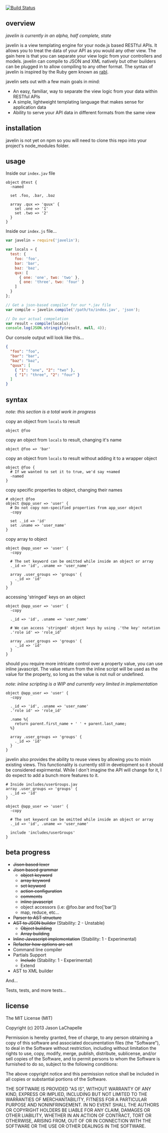 [![Build Status](https://travis-ci.org/jaylach/javelin.png?branch=master)](https://travis-ci.org/jaylach/javelin)

overview
--------
_javelin is currently in an alpha, half complete, state_

javelin is a view templating engine for your node.js based RESTful APIs. It allows you to 
treat the data of your API as you would any other view. The gain here is that you can 
separate your view logic from your controllers and models. javelin can compile to JSON and XML
natively but other builders can be plugged in to allow compiling to any other format. The syntax 
of javelin is inspired by the Ruby gem known as [rabl](https://github.com/nesquena/rabl).

javelin sets out with a few main goals in mind:

* An easy, familiar, way to separate the view logic from your data within RESTful APIs
* A simple, lightweight templating language that makes sense for application data
* Ability to serve your API data in different formats from the same view

installation
------------
javelin is not yet on npm so you will need to clone this repo into your project's node_modules folder.

usage
-----
Inside our `index.jav` file
```
object @test {
  -named

  set .foo, .bar, .baz

  array .qux => 'quux' {
    set .one => '1'
    set .two => '2'
  }
}
```

Inside our `index.js` file...
```javascript
var javelin = require('javelin');

var locals = {
  test: {
    foo: 'foo',
    bar: 'bar',
    baz: 'baz',
    qux: [
      { one: 'one', two: 'two' },
      { one: 'three', two: 'four' }
    ]
  }
};

// Get a json-based compiler for our *.jav file
var compile = javelin.compile('/path/to/index.jav', 'json');

// Do our actual compelation
var result = compile(locals);
console.log(JSON.stringify(result, null, 4));
```

Our console output will look like this...
```json
{
  "foo": "foo",
  "bar": "bar",
  "baz": "baz",
  "quux": [
    { "1": "one", "2": "two" },
    { "1": "three", "2": "four" }
  ]
}
```

syntax
------
_note: this section is a total work in progress_

copy an object from `locals` to result
```
object @foo
```

copy an object from `locals` to result, changing it's name
```
object @foo => 'bar'
```

copy an object from `locals` to result without adding it to a wrapper object
```
object @foo {
  # If we wanted to set it to true, we'd say +named
  -named
}
```

copy specific properties to object, changing their names
```
# object @foo 
object @app_user => 'user' {
  # Do not copy non-specified properties from app_user object
  -copy

  set ._id => 'id'
  set .uname => 'user_name'
}
```

copy array to object
```
object @app_user => 'user' {
  -copy

  # The set keyword can be omitted while inside an object or array
  ._id => 'id', .uname => 'user_name'

  array .user_groups => 'groups' {
    ._id => 'id'
  }
}
```

accessing 'stringed' keys on an object
```
object @app_user => 'user' {
  -copy

  ._id => 'id', .uname => 'user_name'

  # We can access 'stringed' object keys by using .'the key' notation
  .'role id' => 'role_id'

  array .user_groups => 'groups' {
    ._id => 'id'
  }
}
```

should you require more intricate control over a property value, you can use inline javascript. The value
return from the inline script will be used as the value for the property, so long as the value is not null or
undefined. 

_note: inline scripting is a WIP and currently very limited in implementation_
```
object @app_user => 'user' {
  -copy

  ._id => 'id', .uname => 'user_name'
  .'role id' => 'role_id'

  .name %{
    return parent.first_name + ' ' + parent.last_name;
  %}

  array .user_groups => 'groups' {
    ._id => 'id'
  }
}
```

javelin also provides the ability to reuse views by allowing you to mixin existing views. This functionality is
currently still in development so it should be considered expirmental. While I don't imagine the API will change 
for it, I do expect to add a bunch more features to it.

```
# Inside includes/userGroups.jav
array .user_groups => 'groups' {
  ._id => 'id'
}
```

```
object @app_user => 'user' {
  -copy

  # The set keyword can be omitted while inside an object or array
  ._id => 'id', .uname => 'user_name'

  include 'includes/userGroups'
}
```

beta progress
-------------
* ~~Jison based lexer~~
* ~~Jison based grammar~~
  * ~~object keyword~~
  * ~~array keyword~~
  * ~~set keyword~~
  * ~~action configuration~~
  * ~~comments~~
  * ~~inline javascript~~
  * object accessors (i.e: @foo.bar and foo['bar'])
  * map, reduce, etc...
* ~~Parser to AST structure~~
* ~~AST to JSON builder~~ (Stability: 2 - Unstable)
  * ~~Object building~~
  * ~~Array building~~
* ~~Inline Javascript implementation~~ (Stability: 1 - Experimental)
* ~~Refactor how options are set~~
* Command line compiler
* Partials Support
  * ~~Include~~ (Stability: 1 - Experimental)
  * Extend
* AST to XML builder


And...

Tests, tests, and more tests...

license
-------
The MIT License (MIT)

Copyright (c) 2013 Jason LaChapelle

Permission is hereby granted, free of charge, to any person obtaining a copy of
this software and associated documentation files (the "Software"), to deal in
the Software without restriction, including without limitation the rights to
use, copy, modify, merge, publish, distribute, sublicense, and/or sell copies of
the Software, and to permit persons to whom the Software is furnished to do so,
subject to the following conditions:

The above copyright notice and this permission notice shall be included in all
copies or substantial portions of the Software.

THE SOFTWARE IS PROVIDED "AS IS", WITHOUT WARRANTY OF ANY KIND, EXPRESS OR
IMPLIED, INCLUDING BUT NOT LIMITED TO THE WARRANTIES OF MERCHANTABILITY, FITNESS
FOR A PARTICULAR PURPOSE AND NONINFRINGEMENT. IN NO EVENT SHALL THE AUTHORS OR
COPYRIGHT HOLDERS BE LIABLE FOR ANY CLAIM, DAMAGES OR OTHER LIABILITY, WHETHER
IN AN ACTION OF CONTRACT, TORT OR OTHERWISE, ARISING FROM, OUT OF OR IN
CONNECTION WITH THE SOFTWARE OR THE USE OR OTHER DEALINGS IN THE SOFTWARE.
